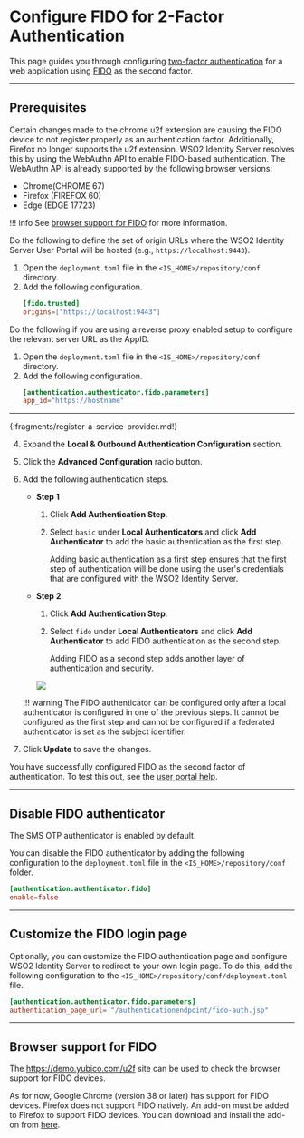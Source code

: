 # Configure FIDO for 2-Factor Authentication

This page guides you through configuring [two-factor authentication](../../../concepts/authentication/intro-authentication#two-factor-authentication) for a web application using [FIDO](insertlink) as the second factor. 

----

## Prerequisites

Certain changes made to the chrome u2f extension are causing the FIDO device to not register properly as an authentication factor. Additionally, Firefox no longer supports the u2f extension. WSO2 Identity Server resolves this by using the WebAuthn API to enable FIDO-based authentication. The WebAuthn API is already supported by the following browser versions:

-   Chrome(CHROME 67) 
-   Firefox (FIREFOX 60)
-   Edge (EDGE 17723)

!!! info
    See [browser support for FIDO](#browser-support-for-fido) for more information. 

Do the following to define the set of origin URLs where the WSO2 Identity Server User Portal will be hosted (e.g., `https://localhost:9443`). 

1. Open the `deployment.toml` file in the `<IS_HOME>/repository/conf` directory.
2. Add the following configuration.
    ```toml
    [fido.trusted]
    origins=["https://localhost:9443"]
    ``` 

Do the following if you are using a reverse proxy enabled setup to configure the relevant server URL as the AppID.

1. Open the `deployment.toml` file in the `<IS_HOME>/repository/conf` directory.
2. Add the following configuration.
    ```toml
    [authentication.authenticator.fido.parameters]
    app_id="https://hostname"
    ```

----

{!fragments/register-a-service-provider.md!}

4. Expand the **Local & Outbound Authentication Configuration** section.

5. Click the **Advanced Configuration** radio button. 

6. Add the following authentication steps. 
    - **Step 1**
        1. Click **Add Authentication Step**.

        2. Select `basic` under **Local Authenticators** and click **Add Authenticator** to add the basic authentication as the first step.

            Adding basic authentication as a first step ensures that the first step of authentication will be done using the user's credentials that are configured with the WSO2 Identity Server.

    - **Step 2**
        1. Click **Add Authentication Step**.

        2. Select `fido` under **Local Authenticators** and click **Add Authenticator** to add FIDO authentication as the second step.

            Adding FIDO as a second step adds another layer of authentication and security.
    
        <img name='fido-authentication-steps' src='../../../assets/img/guides/fido-authentication-steps.png' class='img-zoomable'/>
    
    !!! warning
        The FIDO authenticator can be configured only after a local authenticator is configured in one of the previous steps. It cannot be configured as the first step and cannot be configured if a federated authenticator is set as the subject identifier.

7. Click **Update** to save the changes.

You have successfully configured FIDO as the second factor of authentication. To test this out, see the [user portal help](insertlink).

----

## Disable FIDO authenticator

The SMS OTP authenticator is enabled by default.

You can disable the FIDO authenticator by adding the following configuration to the `deployment.toml` file in the
`<IS_HOME>/repository/conf` folder.

```toml
[authentication.authenticator.fido]
enable=false
```

----

## Customize the FIDO login page

Optionally, you can customize the FIDO authentication page and configure WSO2 Identity Server to redirect to your own login page. To do this,  add the following configuration to the `<IS_HOME>/repository/conf/deployment.toml` file. 

```toml
[authentication.authenticator.fido.parameters]
authentication_page_url= "/authenticationendpoint/fido-auth.jsp"
```

----

## Browser support for FIDO

The <https://demo.yubico.com/u2f> site can be used to check the browser support for FIDO devices.

As for now, Google Chrome (version 38 or later) has support for FIDO devices. Firefox does not support FIDO natively. An add-on must be added to Firefox to support FIDO devices. You can download and install the add-on from [here](https://addons.mozilla.org/en-US/firefox/addon/u2f-support-add-on/).